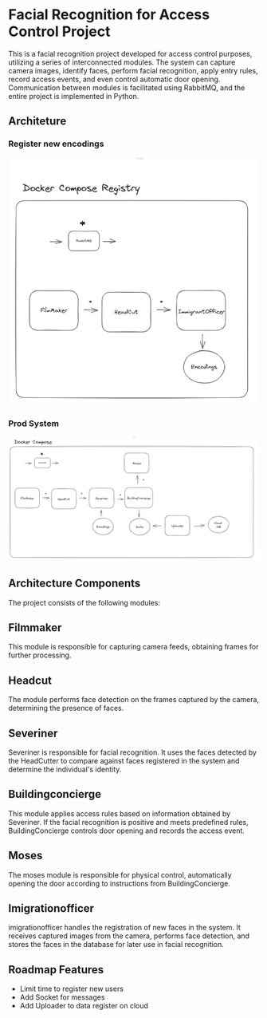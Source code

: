 # Facial Recognition for Access Control Project

This is a facial recognition project developed for access control purposes, utilizing a series of interconnected modules. The system can capture camera images, identify faces, perform facial recognition, apply entry rules, record access events, and even control automatic door opening. Communication between modules is facilitated using RabbitMQ, and the entire project is implemented in Python.

## Architeture

### Register new encodings

![](arqui_registry.png)

### Prod System

![](arqui_system.png)

## Architecture Components

The project consists of the following modules:

## Filmmaker 

This module is responsible for capturing camera feeds, obtaining frames for further processing.

## Headcut 

The module performs face detection on the frames captured by the camera, determining the presence of faces.

## Severiner 

Severiner is responsible for facial recognition. It uses the faces detected by the HeadCutter to compare against faces registered in the system and determine the individual's identity.

## Buildingconcierge 

This module applies access rules based on information obtained by Severiner. If the facial recognition is positive and meets predefined rules, BuildingConcierge controls door opening and records the access event.

## Moses 

The moses module is responsible for physical control, automatically opening the door according to instructions from BuildingConcierge.

## Imigrationofficer 

imigrationofficer handles the registration of new faces in the system. It receives captured images from the camera, performs face detection, and stores the faces in the database for later use in facial recognition.


## Roadmap Features
- Limit time to register new users
- Add Socket for messages
- Add Uploader to data register on cloud
